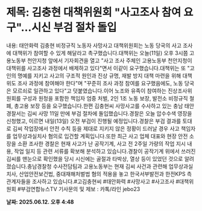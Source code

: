 # **제목: 김충현 대책위원회 "사고조사 참여 요구"…시신 부검 절차 돌입**

  내용: 태안화력 김충현 비정규직 노동자 사망사고 대책위원회는 노동 당국의 사고 조사에 대책위가 참여할 수 있게 해달라고 촉구했습니다.대책위는 오늘(11일) 오후 3시쯤 고용노동부 천안지청 앞에서 기자회견을 열고 "사고 조사 주체인 고용노동부 천안지청이 대책위를 사고조사 과정에서 배제하고 있다"면서 이같이 요구했습니다.대책위는 또 "고인의 명예를 지키고 사고의 구조적 원인과 진상 규명, 재발 방지 대책 마련을 위해 대책위도 조사 과정에 참여해야 한다"며 "꾸준히 조사 과정 참여를 요구했음에도, 노동 당국은 모르쇠로 일관하고 있다"고 덧붙였습니다.이어 노조와 유족이 참여하는 진상조사위원회를 구성과 원청을 포함한 책임자 엄중 처벌, 2인 1조 노동 보장, 발전소 비정규직 철폐, 총고용 보장 등을 요구했습니다.한편 김충현씨 사망사고를 수사하고 있는 충남 태안경찰서는 김씨 사망 11일 만에 부검 절차에 돌입했습니다.경찰은 오늘 압수수색 영장을 신청했고, 이르면 내일(13일) 오전 부검이 진행될 예정입니다.경찰은 부검 결과를 토대로 김씨 작업장에서 안전 수칙 등을 제대로 지키지 않은 정황이 드러날 경우 사고 책임자를 업무상과실치사 혐의로 입건할 계획입니다.또한 최근 사고 업체 대표와 현장 안전 소장을 소환 조사한 경찰은 현재 사고가 난 공작기계, 사고 전 2주일 가량의 작업 지시 내용, 작업 일지 등 관련 서류를 확보해 분석하고 있습니다.경찰이 공작기계 위에서 쓰러진 김씨를 맨눈으로 확인했을 당시 시신에는 골절과 타박상, 열상 등이 있었던 것으로 알려졌습니다.충남경찰청 수사전담팀과 고용노동부는 현재 김씨 사건과 관련해 업무상과실치사, 산업안전보건법, 중대재해처벌법 혐의 적용을 놓고 한국서부발전과 한전KPS 측 관계자들을 조사하고 있습니다.#고김충현씨 #태안화력 #사망사고 #사고조사 #대책위원회 #부검연합뉴스TV 기사문의 및 제보 : 카톡/라인 jebo23

  **날짜: 2025.06.12. 오후 4:48**
